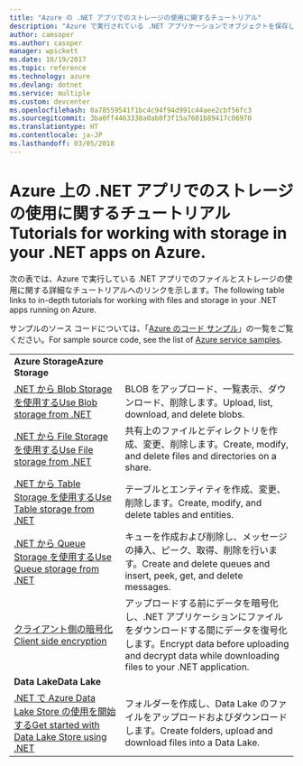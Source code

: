 ```yaml
---
title: "Azure の .NET アプリでのストレージの使用に関するチュートリアル"
description: "Azure で実行されている .NET アプリケーションでオブジェクトを保存し、ファイルを使用します"
author: camsoper
ms.author: casoper
manager: wpickett
ms.date: 10/19/2017
ms.topic: reference
ms.technology: azure
ms.devlang: dotnet
ms.service: multiple
ms.custom: devcenter
ms.openlocfilehash: 0a78559541f1bc4c94f94d991c44aee2cbf56fc3
ms.sourcegitcommit: 3ba0ff4463338a0ab0f3f15a7601b89417c06970
ms.translationtype: HT
ms.contentlocale: ja-JP
ms.lasthandoff: 03/05/2018
---
```

# <a name="tutorials-for-working-with-storage-in-your-net-apps-on-azure"></a><span data-ttu-id="eebe4-103">Azure 上の .NET アプリでのストレージの使用に関するチュートリアル</span><span class="sxs-lookup"><span data-stu-id="eebe4-103">Tutorials for working with storage in your .NET apps on Azure.</span></span>

<span data-ttu-id="eebe4-104">次の表では、Azure で実行している .NET アプリでのファイルとストレージの使用に関する詳細なチュートリアルへのリンクを示します。</span><span class="sxs-lookup"><span data-stu-id="eebe4-104">The following table links to in-depth tutorials for working with files and storage in your .NET apps running on Azure.</span></span>

<span data-ttu-id="eebe4-105">サンプルのソース コードについては、「[Azure のコード サンプル](https://azure.microsoft.com/resources/samples/?platform=dotnet)」の一覧をご覧ください。</span><span class="sxs-lookup"><span data-stu-id="eebe4-105">For sample source code, see the list of [Azure service samples](https://azure.microsoft.com/resources/samples/?platform=dotnet).</span></span>

| | |
|---|---|
| <span data-ttu-id="eebe4-106">**Azure Storage**</span><span class="sxs-lookup"><span data-stu-id="eebe4-106">**Azure Storage**</span></span> ||
| <span data-ttu-id="eebe4-107">[.NET から Blob Storage を使用する][1]</span><span class="sxs-lookup"><span data-stu-id="eebe4-107">[Use Blob storage from .NET][1]</span></span> | <span data-ttu-id="eebe4-108">BLOB をアップロード、一覧表示、ダウンロード、削除します。</span><span class="sxs-lookup"><span data-stu-id="eebe4-108">Upload, list, download, and delete blobs.</span></span> |
| <span data-ttu-id="eebe4-109">[.NET から File Storage を使用する][4]</span><span class="sxs-lookup"><span data-stu-id="eebe4-109">[Use File storage from .NET][4]</span></span> | <span data-ttu-id="eebe4-110">共有上のファイルとディレクトリを作成、変更、削除します。</span><span class="sxs-lookup"><span data-stu-id="eebe4-110">Create, modify, and delete files and directories on a share.</span></span> | 
| <span data-ttu-id="eebe4-111">[.NET から Table Storage を使用する][3]</span><span class="sxs-lookup"><span data-stu-id="eebe4-111">[Use Table storage from .NET][3]</span></span> | <span data-ttu-id="eebe4-112">テーブルとエンティティを作成、変更、削除します。</span><span class="sxs-lookup"><span data-stu-id="eebe4-112">Create, modify, and delete tables and entities.</span></span> |
| <span data-ttu-id="eebe4-113">[.NET から Queue Storage を使用する][2]</span><span class="sxs-lookup"><span data-stu-id="eebe4-113">[Use Queue storage from .NET][2]</span></span> | <span data-ttu-id="eebe4-114">キューを作成および削除し、メッセージの挿入、ピーク、取得、削除を行います。</span><span class="sxs-lookup"><span data-stu-id="eebe4-114">Create and delete queues and insert, peek, get, and delete messages.</span></span> |
| <span data-ttu-id="eebe4-115">[クライアント側の暗号化][5]</span><span class="sxs-lookup"><span data-stu-id="eebe4-115">[Client side encryption][5]</span></span> | <span data-ttu-id="eebe4-116">アップロードする前にデータを暗号化し、.NET アプリケーションにファイルをダウンロードする間にデータを復号化します。</span><span class="sxs-lookup"><span data-stu-id="eebe4-116">Encrypt data before uploading and decrypt data while downloading files to your .NET application.</span></span> 
|<span data-ttu-id="eebe4-117">**Data Lake**</span><span class="sxs-lookup"><span data-stu-id="eebe4-117">**Data Lake**</span></span>||
| <span data-ttu-id="eebe4-118">[.NET で Azure Data Lake Store の使用を開始する][6]</span><span class="sxs-lookup"><span data-stu-id="eebe4-118">[Get started with Data Lake Store using .NET][6]</span></span> | <span data-ttu-id="eebe4-119">フォルダーを作成し、Data Lake のファイルをアップロードおよびダウンロードします。</span><span class="sxs-lookup"><span data-stu-id="eebe4-119">Create folders, upload and download files into a Data Lake.</span></span> | 

[1]: /azure/storage/storage-dotnet-how-to-use-blobs
[2]: /azure/storage/storage-dotnet-how-to-use-queues
[3]: /azure/storage/storage-dotnet-how-to-use-tables
[4]: /azure/storage/storage-dotnet-how-to-use-files
[5]: /azure/storage/storage-client-side-encryption
[6]: /azure/data-lake-store/data-lake-store-get-started-net-sdk